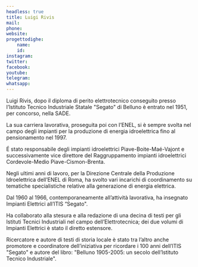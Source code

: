 ```yaml
---
headless: true
title: Luigi Rivis
mail: 
phone: 
website: 
progettodighe: 
    name: 
    id: 
instagram: 
twitter: 
facebook: 
youtube: 
telegram: 
whatsapp: 
---
```


Luigi Rivis, dopo il diploma di perito elettrotecnico conseguito presso I’lstituto Tecnico Industriale Statale "Segato" di Belluno è entrato nel 1951, per concorso, nella SADE.

La sua carriera lavorativa, proseguita poi con I’ENEL, si è sempre svolta nel campo degli impianti per la produzione di energia idroelettrica fino al pensionamento nel 1997.

É stato responsabile degli impianti idroelettrici Piave-Boite-Maé-Vajont e successivamente vice direttore del Raggruppamento impianti idroelettrici Cordevole-Medio Piave-Cismon-Brenta.

Negli ultimi anni di lavoro, per la Direzione Centrale della Produzione Idroelettrica dell’ENEL di Roma, ha svolto vari incarichi di coordinamento su tematiche specialistiche relative alla generazione di energia elettrica.

Dal 1960 al 1966, contemporaneamente all’attività lavorativa, ha insegnato Impianti Elettrici all’lTIS “Segato".

Ha collaborato alla stesura e alla redazione di una decina di testi per gli Istituti Tecnici Industriali nel campo dell’Elettrotecnica; dei due volumi di Impianti Elettrici è stato il diretto estensore.

Ricercatore e autore di testi di storia locale è stato tra l’altro anche promotore e coordinatore dell’iniziativa per ricordare i 100 anni dell’lTlS "Segato" e autore del libro: "Belluno 1905-2005: un secolo dell’lstituto Tecnico Industriale".